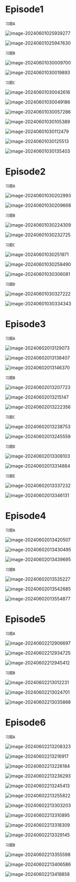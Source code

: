 # Episode1

`习题A`

![image-20240601025939277](assets/Unit_7/image-20240601025939277.png)

![image-20240601025947630](assets/Unit_7/image-20240601025947630.png)

`习题B`

![image-20240601030009700](assets/Unit_7/image-20240601030009700.png)

![image-20240601030019893](assets/Unit_7/image-20240601030019893.png)

`习题C`

![image-20240601030042616](assets/Unit_7/image-20240601030042616.png)

![image-20240601030049186](assets/Unit_7/image-20240601030049186.png)

![image-20240601030057286](assets/Unit_7/image-20240601030057286.png)

![image-20240601030105389](assets/Unit_7/image-20240601030105389.png)

![image-20240601030112479](assets/Unit_7/image-20240601030112479.png)

![image-20240601030125513](assets/Unit_7/image-20240601030125513.png)

![image-20240601030135403](assets/Unit_7/image-20240601030135403.png)

# Episode2

`习题A`

![image-20240601030202993](assets/Unit_7/image-20240601030202993.png)

![image-20240601030209668](assets/Unit_7/image-20240601030209668.png)

`习题B`

![image-20240601030224309](assets/Unit_7/image-20240601030224309.png)

![image-20240601030232725](assets/Unit_7/image-20240601030232725.png)

`习题C`

![image-20240601030251971](assets/Unit_7/image-20240601030251971.png)

![image-20240601030258490](assets/Unit_7/image-20240601030258490.png)

![image-20240601030306081](assets/Unit_7/image-20240601030306081.png)

`习题D`

![image-20240601030327222](assets/Unit_7/image-20240601030327222.png)

![image-20240601030334343](assets/Unit_7/image-20240601030334343.png)

# Episode3

`习题A`

![image-20240602013129073](assets/Unit_7/image-20240602013129073.png)

![image-20240602013138407](assets/Unit_7/image-20240602013138407.png)

![image-20240602013146370](assets/Unit_7/image-20240602013146370.png)

`习题B`

![image-20240602013207723](assets/Unit_7/image-20240602013207723.png)

![image-20240602013215147](assets/Unit_7/image-20240602013215147.png)

![image-20240602013222356](assets/Unit_7/image-20240602013222356.png)

`习题C`

![image-20240602013238753](assets/Unit_7/image-20240602013238753.png)

![image-20240602013245559](assets/Unit_7/image-20240602013245559.png)

`习题D`

![image-20240602013308103](assets/Unit_7/image-20240602013308103.png)

![image-20240602013314884](assets/Unit_7/image-20240602013314884.png)

`习题E`

![image-20240602013337232](assets/Unit_7/image-20240602013337232.png)

![image-20240602013346131](assets/Unit_7/image-20240602013346131.png)

# Episode4

`习题A`

![image-20240602013420507](assets/Unit_7/image-20240602013420507.png)

![image-20240602013430495](assets/Unit_7/image-20240602013430495.png)

![image-20240602013439695](assets/Unit_7/image-20240602013439695.png)

`习题B`

![image-20240602013535227](assets/Unit_7/image-20240602013535227.png)

![image-20240602013542685](assets/Unit_7/image-20240602013542685.png)

![image-20240602013554877](assets/Unit_7/image-20240602013554877.png)

# Episode5

`习题A`

![image-20240602212906697](assets/Unit_7/image-20240602212906697.png)

![image-20240602212934725](assets/Unit_7/image-20240602212934725.png)

![image-20240602212945412](assets/Unit_7/image-20240602212945412.png)

`习题B`

![image-20240602213012231](assets/Unit_7/image-20240602213012231.png)

![image-20240602213024701](assets/Unit_7/image-20240602213024701.png)

![image-20240602213035868](assets/Unit_7/image-20240602213035868.png)

# Episode6

`习题A`

![image-20240602213208323](assets/Unit_7/image-20240602213208323.png)

![image-20240602213216917](assets/Unit_7/image-20240602213216917.png)

![image-20240602213226184](assets/Unit_7/image-20240602213226184.png)

![image-20240602213236293](assets/Unit_7/image-20240602213236293.png)

![image-20240602213245413](assets/Unit_7/image-20240602213245413.png)

![image-20240602213255822](assets/Unit_7/image-20240602213255822.png)

![image-20240602213303203](assets/Unit_7/image-20240602213303203.png)

![image-20240602213310895](assets/Unit_7/image-20240602213310895.png)

![image-20240602213318309](assets/Unit_7/image-20240602213318309.png)

![image-20240602213329145](assets/Unit_7/image-20240602213329145.png)

`习题B`

![image-20240602213355598](assets/Unit_7/image-20240602213355598.png)

![image-20240602213406586](assets/Unit_7/image-20240602213406586.png)

![image-20240602213418858](assets/Unit_7/image-20240602213418858.png)